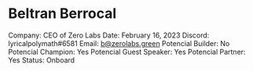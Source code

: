 # Beltran Berrocal

Company: CEO of Zero Labs
Date: February 16, 2023
Discord: lyricalpolymath#6581
Email: b@zerolabs.green
Potencial Builder: No
Potencial Champion: Yes
Potencial Guest Speaker: Yes
Potencial Partner: Yes
Status: Onboard